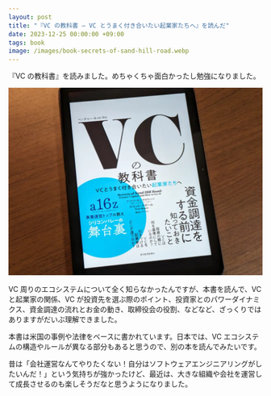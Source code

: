 ```yaml
---
layout: post
title: "『VC の教科書 ― VC とうまく付き合いたい起業家たちへ』を読んだ"
date: 2023-12-25 00:00:00 +09:00
tags: book
image: /images/book-secrets-of-sand-hill-road.webp
---
```


『VC の教科書』を読みました。めちゃくちゃ面白かったし勉強になりました。

![表紙](/images/book-secrets-of-sand-hill-road.webp)

VC 周りのエコシステムについて全く知らなかったんですが、本書を読んで、VC と起業家の関係、VC が投資先を選ぶ際のポイント、投資家とのパワーダイナミクス、資金調達の流れとお金の動き、取締役会の役割、などなど、ざっくりではありますがだいぶ理解できました。

本書は米国の事例や法律をベースに書かれています。日本では、VC エコシステムの構造やルールが異なる部分もあると思うので、別の本を読んでみたいです。

昔は「会社運営なんてやりたくない！自分はソフトウェアエンジニアリングがしたいんだ！」という気持ちが強かったけど、最近は、大きな組織や会社を運営して成長させるのも楽しそうだなと思うようになりました。